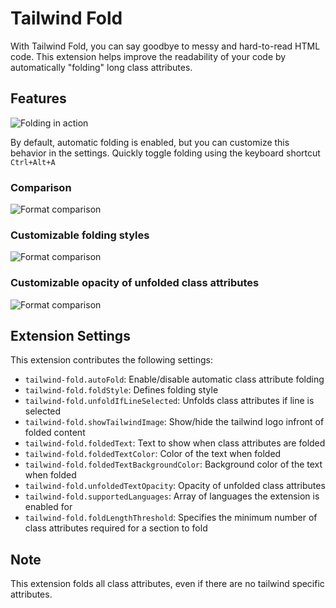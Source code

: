 # Tailwind Fold

With Tailwind Fold, you can say goodbye to messy and hard-to-read HTML code. This extension helps improve the readability of your code by automatically "folding" long class attributes.

## Features

![Folding in action](https://github.com/stivoat/tailwind-fold/raw/HEAD/images/docs/demo.gif)

By default, automatic folding is enabled, but you can customize this behavior in the settings. Quickly toggle folding using the keyboard shortcut `Ctrl+Alt+A`

### Comparison

![Format comparison](https://github.com/stivoat/tailwind-fold/raw/HEAD/images/docs/tailwind-fold-examples.png)

### Customizable folding styles

![Format comparison](https://github.com/stivoat/tailwind-fold/raw/HEAD/images/docs/example_styles_folded.png)

### Customizable opacity of unfolded class attributes

![Format comparison](https://github.com/stivoat/tailwind-fold/raw/HEAD/images/docs/example_styles_unfolded.png)

## Extension Settings

This extension contributes the following settings:

-   `tailwind-fold.autoFold`: Enable/disable automatic class attribute folding
-   `tailwind-fold.foldStyle`: Defines folding style
-   `tailwind-fold.unfoldIfLineSelected`: Unfolds class attributes if line is selected
-   `tailwind-fold.showTailwindImage`: Show/hide the tailwind logo infront of folded content
-   `tailwind-fold.foldedText`: Text to show when class attributes are folded
-   `tailwind-fold.foldedTextColor`: Color of the text when folded
-   `tailwind-fold.foldedTextBackgroundColor`: Background color of the text when folded
-   `tailwind-fold.unfoldedTextOpacity`: Opacity of unfolded class attributes
-   `tailwind-fold.supportedLanguages`: Array of languages the extension is enabled for
-   `tailwind-fold.foldLengthThreshold`: Specifies the minimum number of class attributes required for a section to fold

## Note

This extension folds all class attributes, even if there are no tailwind specific attributes.
